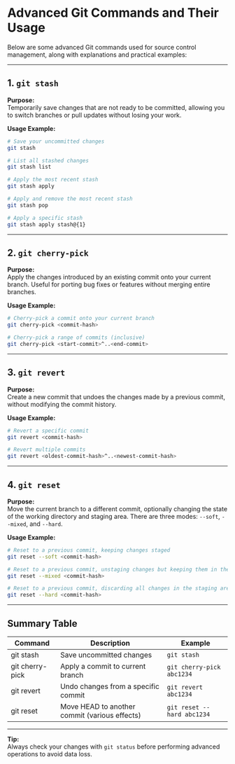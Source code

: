 # Advanced Git Commands and Their Usage

Below are some advanced Git commands used for source control management, along with explanations and practical examples:

---

## 1. `git stash`

**Purpose:**  
Temporarily save changes that are not ready to be committed, allowing you to switch branches or pull updates without losing your work.

**Usage Example:**

```bash
# Save your uncommitted changes
git stash

# List all stashed changes
git stash list

# Apply the most recent stash
git stash apply

# Apply and remove the most recent stash
git stash pop

# Apply a specific stash
git stash apply stash@{1}
```

---

## 2. `git cherry-pick`

**Purpose:**  
Apply the changes introduced by an existing commit onto your current branch. Useful for porting bug fixes or features without merging entire branches.

**Usage Example:**

```bash
# Cherry-pick a commit onto your current branch
git cherry-pick <commit-hash>

# Cherry-pick a range of commits (inclusive)
git cherry-pick <start-commit>^..<end-commit>
```

---

## 3. `git revert`

**Purpose:**  
Create a new commit that undoes the changes made by a previous commit, without modifying the commit history.

**Usage Example:**

```bash
# Revert a specific commit
git revert <commit-hash>

# Revert multiple commits
git revert <oldest-commit-hash>^..<newest-commit-hash>
```

---

## 4. `git reset`

**Purpose:**  
Move the current branch to a different commit, optionally changing the state of the working directory and staging area. There are three modes: `--soft`, `--mixed`, and `--hard`.

**Usage Example:**

```bash
# Reset to a previous commit, keeping changes staged
git reset --soft <commit-hash>

# Reset to a previous commit, unstaging changes but keeping them in the working directory
git reset --mixed <commit-hash>

# Reset to a previous commit, discarding all changes in the staging area and working directory
git reset --hard <commit-hash>
```

---

## Summary Table

| Command        | Description                                    | Example                                |
|----------------|------------------------------------------------|----------------------------------------|
| git stash      | Save uncommitted changes                       | `git stash`                            |
| git cherry-pick| Apply a commit to current branch                | `git cherry-pick abc1234`              |
| git revert     | Undo changes from a specific commit             | `git revert abc1234`                   |
| git reset      | Move HEAD to another commit (various effects)   | `git reset --hard abc1234`             |

---

**Tip:**  
Always check your changes with `git status` before performing advanced operations to avoid data loss.
